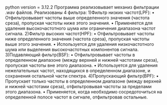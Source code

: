 python version = 3.12.2
Программа реализовывает механиз фильтрации .wav файлов.
Реализованы 4 фильтра:
1)Фильтр низких частот(LPF):
  • Отфильтровывает частоты выше определенного значения (частота среза), 
пропуская частоты ниже этого значения.
• Применяется для удаления высокочастотного шума или ограничения 
диапазона частот сигнала.
2)Фильтр высоких частот(HPF):
• Отфильтровывает частоты ниже определенного значения (частота среза), 
пропуская частоты выше этого значения.
• Используется для удаления низкочастотного шума или выделения 
высокочастотных компонентов сигнала.
3)Подавляющий фильтр(BSF):
• Отфильтровывает частоты в определенном диапазоне (между верхней и 
нижней частотами среза), пропуская частоты вне этого диапазона.
• Используется для удаления нежелательных частот, находящихся в 
определенном диапазоне, и сохранения остальной части спектра.
4)Пропускающий фильтр(BPF):
• Пропускает только частоты в определенном диапазоне (между верхней и 
нижней частотами среза), отфильтровывая частоты за пределами этого 
диапазона.
• Применяется, когда необходимо сосредоточиться на определенной полосе 
частот в сигнале, отфильтровав остальные.
